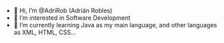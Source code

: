 - 👋 Hi, I’m @AdriRob (Adrián Robles)
- 👀 I’m interested in Software Development 
- 🌱 I’m currently learning Java as my main language, and other languages as XML, HTML, CSS... 

<!---
AdriRob/AdriRob is a ✨ special ✨ repository because its `README.md` (this file) appears on your GitHub profile.
You can click the Preview link to take a look at your changes.
--->
